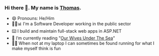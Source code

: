 ### Hi there 👋. My name is [Thomas](https://tomwillgoto.space).

- 😄 Pronouns: He/Him
- 👩‍💻📊 I'm a Software Developer working in the public sector
- ⌨️ I build and maintain full-stack web apps in ASP.NET
- 📖 I’m currently reading "[Our Wives Under The Sea](https://www.goodreads.com/book/show/58659343-our-wives-under-the-sea)"
- 🏃‍♂️ When not at my laptop I can sometimes be found running for what I make myself think is fun
